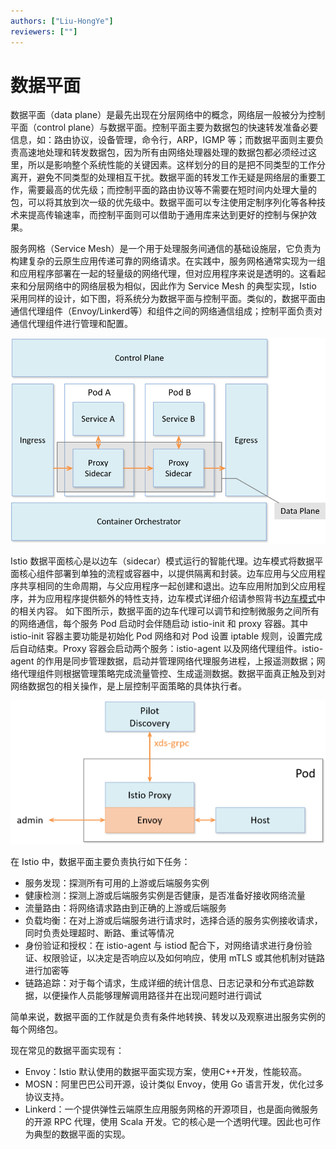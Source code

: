 ```yaml
---
authors: ["Liu-HongYe"]
reviewers: [""]
---
```


# 数据平面

数据平面（data plane）是最先出现在分层网络中的概念，网络层一般被分为控制平面（control plane）与数据平面。控制平面主要为数据包的快速转发准备必要信息，如：路由协议，设备管理，命令行，ARP，IGMP 等；而数据平面则主要负责高速地处理和转发数据包，因为所有由网络处理器处理的数据包都必须经过这里，所以是影响整个系统性能的关键因素。这样划分的目的是把不同类型的工作分离开，避免不同类型的处理相互干扰。数据平面的转发工作无疑是网络层的重要工作，需要最高的优先级；而控制平面的路由协议等不需要在短时间内处理大量的包，可以将其放到次一级的优先级中。数据平面可以专注使用定制序列化等各种技术来提高传输速率，而控制平面则可以借助于通用库来达到更好的控制与保护效果。

服务网格（Service Mesh）是一个用于处理服务间通信的基础设施层，它负责为构建复杂的云原生应用传递可靠的网络请求。在实践中，服务网格通常实现为一组和应用程序部署在一起的轻量级的网络代理，但对应用程序来说是透明的。这看起来和分层网络中的网络层极为相似，因此作为 Service Mesh 的典型实现，Istio 采用同样的设计，如下图，将系统分为数据平面与控制平面。类似的，数据平面由通信代理组件（Envoy/Linkerd等）和组件之间的网络通信组成；控制平面负责对通信代理组件进行管理和配置。
  
![Service Mesh 分层架构](../images/concepts-data-plane-overview.png)
 
Istio 数据平面核心是以边车（sidecar）模式运行的智能代理。边车模式将数据平面核心组件部署到单独的流程或容器中，以提供隔离和封装。边车应用与父应用程序共享相同的生命周期，与父应用程序一起创建和退出。边车应用附加到父应用程序，并为应用程序提供额外的特性支持，边车模式详细介绍请参照背书[边车模式](sidecar.md)中的相关内容。
如下图所示，数据平面的边车代理可以调节和控制微服务之间所有的网络通信，每个服务 Pod 启动时会伴随启动 istio-init 和 proxy 容器。其中 istio-init 容器主要功能是初始化 Pod 网络和对 Pod 设置 iptable 规则，设置完成后自动结束。Proxy 容器会启动两个服务：istio-agent 以及网络代理组件。istio-agent 的作用是同步管理数据，启动并管理网络代理服务进程，上报遥测数据；网络代理组件则根据管理策略完成流量管控、生成遥测数据。数据平面真正触及到对网络数据包的相关操作，是上层控制平面策略的具体执行者。

![Data Plane 架构图](../images/concepts-data-plane-arch.png)
  
在 Istio 中，数据平面主要负责执行如下任务：
- 服务发现：探测所有可用的上游或后端服务实例
- 健康检测：探测上游或后端服务实例是否健康，是否准备好接收网络流量
- 流量路由：将网络请求路由到正确的上游或后端服务
- 负载均衡：在对上游或后端服务进行请求时，选择合适的服务实例接收请求，同时负责处理超时、断路、重试等情况
- 身份验证和授权：在 istio-agent 与 istiod 配合下，对网络请求进行身份验证、权限验证，以决定是否响应以及如何响应，使用 mTLS 或其他机制对链路进行加密等
- 链路追踪：对于每个请求，生成详细的统计信息、日志记录和分布式追踪数据，以便操作人员能够理解调用路径并在出现问题时进行调试

简单来说，数据平面的工作就是负责有条件地转换、转发以及观察进出服务实例的每个网络包。
  
现在常见的数据平面实现有：
- Envoy：Istio 默认使用的数据平面实现方案，使用C++开发，性能较高。
- MOSN：阿里巴巴公司开源，设计类似 Envoy，使用 Go 语言开发，优化过多协议支持。
- Linkerd：一个提供弹性云端原生应用服务网格的开源项目，也是面向微服务的开源 RPC 代理，使用 Scala 开发。它的核心是一个透明代理。因此也可作为典型的数据平面的实现。
